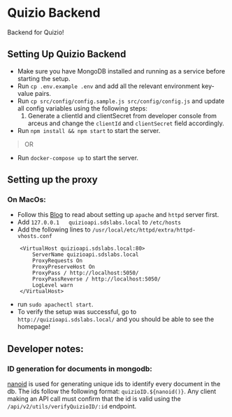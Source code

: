 # Quizio Backend

Backend for Quizio!

## Setting Up Quizio Backend
- Make sure you have MongoDB installed and running as a service before starting the setup.
- Run `cp .env.example .env` and add all the relevant environment key-value pairs.
- Run  `cp src/config/config.sample.js src/config/config.js` and update all config variables using the following steps:
	1. Generate a clientId and clientSecret from developer console from arceus and change the `clientId` and `clientSecret` field accordingly.
- Run `npm install && npm start` to start the server.
> OR
- Run `docker-compose up` to start the server.

## Setting up the proxy

### On MacOs:
- Follow this [Blog](https://medium.com/@crmcmullen/how-to-install-apache-on-macos-10-13-high-sierra-and-10-14-mojave-using-homebrew-3cb6bf6e3cd4) to read about setting up `apache` and `httpd` server first.
- Add `127.0.0.1   quizioapi.sdslabs.local` to `/etc/hosts`
- Add the following lines to `/usr/local/etc/httpd/extra/httpd-vhosts.conf`
```
	<VirtualHost quizioapi.sdslabs.local:80>
		ServerName quizioapi.sdslabs.local
		ProxyRequests On
		ProxyPreserveHost On
		ProxyPass / http://localhost:5050/
		ProxyPassReverse / http://localhost:5050/
		LogLevel warn
	</VirtualHost>
```
- run `sudo apachectl start`.
- To verify the setup was successful, go to `http://quizioapi.sdslabs.local/` and you should be able to see the homepage!


## Developer notes:

### ID generation for documents in mongodb:
[nanoid]() is used for generating unique ids to identify every document in the db. The ids follow the following format: `quizioID.${nanoid()}`.
Any client making an API call must confirm that the id is valid using the `/api/v2/utils/verifyQuizioID/:id` endpoint.
